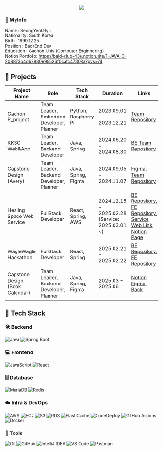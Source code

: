 <div align= "center">
    <img src="https://capsule-render.vercel.app/api?type=waving&color=70f0ee&height=180&text=Hello%20World!&animation=&fontColor=ffffff&fontSize=70" />
    </div>
    
### 📝 MyInfo
   Name : SeongYeol.Ryu   
   Nationality: South Korea   
Birth : 1999.12.25   
Position : BackEnd Dev   
Education : Gachon.Univ (Computer Enginnering)  
Notion Portfolio: https://bald-club-43e.notion.site/1-JAVA-C-208873b4d68880e99526f0cafc47308a?pvs=74

## 📝 Projects

| Project Name | Role | Tech Stack | Duration | Links |
|--------------|------|------------|----------|-------|
| Gachon P_project | Team Leader, Embedded Developer, Planner | Python, Raspberry Pi | 2023.09.01 - 2023.12.21 | [Team Repository](https://github.com/passionryu/Automatic-Reporting-App-AIOT-project) |
| KKSC Web&App | Team Leader, Backend Developer | Java, Spring | 2024.06.20 - 2024.08.30 | [BE Team Repository](https://github.com/passionryu/StudentClub-WebPage) |
| Capstone Design (Avery) | Team Leader, Backend Developer, Planner | Java, Spring, Figma | 2024.09.05 - 2024.11.07 | [Figma](https://www.figma.com/design/N4NhMHsOaF8D7UD4v5BB2k/Untitled?t=kKi8mY0w6a20eyZM-0), [Team Repository](https://github.com/passionryu/Chat_Bot) |
| Healing Space Web Service | FullStack Developer | React, Spring, AWS | 2024.12.15 - 2025.02.28 (Service: 2025.03.01 ~) | [BE Repository](https://github.com/passionryu/Healing-Space-Back), [FE Repository](https://github.com/passionryu/Healing-Space-Front), [Service Web Link](http://healing-space-front.s3-website.ap-northeast-2.amazonaws.com), [Notion Page](https://furtive-bard-509.notion.site/Healing-Space-Web-Service-14c83cc537b6801d92e8ec47ccfab4ab?pvs=4) |
| WagleWagle Hackathon | FullStack Developer | React, Spring | 2025.02.21 - 2025.02.22 | [BE Repository](https://github.com/passionryu/3rdwagle-team6-back), [FE Repository](https://github.com/passionryu/3rdwagle-team6-front)|
| Capstone Design (Book Calendar) | Team Leader, Backend Developer, Planner | Java, Spring, Figma | 2025.03 ~ 2025.06| [Notion](https://www.notion.so/25-1-AI-1a5bc068c52d80d987b7cc07674b0269?pvs=4), [Figma](https://www.figma.com/design/ndspvub92U64eh9J2MDZSV/Untitled?node-id=0-1&p=f&t=kKi8mY0w6a20eyZM-0), [Back](https://github.com/passionryu/BookCalendarServer) |


  </div> 
    </div>

## 💼 Tech Stack

### 🛠️ Backend
![Java](https://img.shields.io/badge/Java-007396?style=for-the-badge&logo=java&logoColor=white)
![Spring Boot](https://img.shields.io/badge/Spring_Boot-6DB33F?style=for-the-badge&logo=spring-boot&logoColor=white)

### 💻 Frontend
![JavaScript](https://img.shields.io/badge/JavaScript-F7DF1E?style=for-the-badge&logo=javascript&logoColor=black)
![React](https://img.shields.io/badge/React-20232A?style=for-the-badge&logo=react&logoColor=61DAFB)

### 🗄️ Database
![MariaDB](https://img.shields.io/badge/MariaDB-003545?style=for-the-badge&logo=mariadb&logoColor=white)
![Redis](https://img.shields.io/badge/Redis-DC382D?style=for-the-badge&logo=redis&logoColor=white)

### ☁️ Infra & DevOps
![AWS](https://img.shields.io/badge/AWS-232F3E?style=for-the-badge&logo=amazonaws&logoColor=white)
![EC2](https://img.shields.io/badge/EC2-F58536?style=for-the-badge&logo=amazon-ec2&logoColor=white)
![S3](https://img.shields.io/badge/S3-569A31?style=for-the-badge&logo=amazon-s3&logoColor=white)
![RDS](https://img.shields.io/badge/RDS-527FFF?style=for-the-badge&logo=amazon-rds&logoColor=white)
![ElastiCache](https://img.shields.io/badge/ElastiCache-2DABB1?style=for-the-badge&logo=redis&logoColor=white)
![CodeDeploy](https://img.shields.io/badge/CodeDeploy-6DB33F?style=for-the-badge&logo=amazonaws&logoColor=white)
![GitHub Actions](https://img.shields.io/badge/GitHub_Actions-2088FF?style=for-the-badge&logo=github-actions&logoColor=white)
![Docker](https://img.shields.io/badge/Docker-2496ED?style=for-the-badge&logo=docker&logoColor=white)

### 🧰 Tools
![Git](https://img.shields.io/badge/Git-F05032?style=for-the-badge&logo=git&logoColor=white)
![GitHub](https://img.shields.io/badge/GitHub-181717?style=for-the-badge&logo=github&logoColor=white)
![IntelliJ IDEA](https://img.shields.io/badge/IntelliJ_IDEA-000000?style=for-the-badge&logo=intellij-idea&logoColor=white)
![VS Code](https://img.shields.io/badge/VS_Code-007ACC?style=for-the-badge&logo=visual-studio-code&logoColor=white)
![Postman](https://img.shields.io/badge/Postman-FF6C37?style=for-the-badge&logo=postman&logoColor=white)



